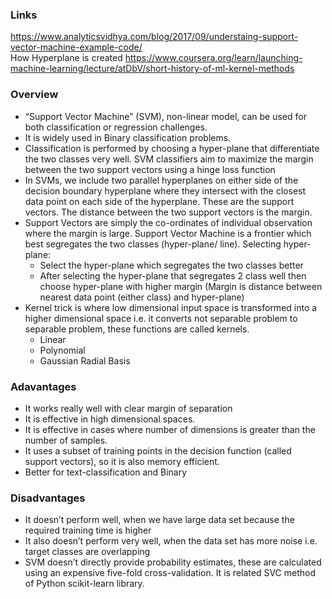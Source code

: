 ### Links
https://www.analyticsvidhya.com/blog/2017/09/understaing-support-vector-machine-example-code/ </br>
How Hyperplane is created https://www.coursera.org/learn/launching-machine-learning/lecture/atDbV/short-history-of-ml-kernel-methods

### Overview
* “Support Vector Machine” (SVM), non-linear model, can be used for both classification or regression challenges. 
* It is widely used in Binary classification problems. 
* Classification is performed by choosing a hyper-plane that differentiate the two classes very well. SVM classifiers aim to maximize the margin between the two support vectors using a hinge loss function
* In SVMs, we include two parallel hyperplanes on either side of the decision boundary hyperplane where they intersect with the closest data point on each side of the hyperplane. These are the support vectors. The distance between the two support vectors is the margin.
* Support Vectors are simply the co-ordinates of individual observation where the margin is large. Support Vector Machine is a frontier which best segregates the two classes (hyper-plane/ line). Selecting hyper-plane:
  * Select the hyper-plane which segregates the two classes better
  * After selecting the hyper-plane that segregates 2 class well then choose hyper-plane with higher margin (Margin is distance between nearest data point (either class) and hyper-plane)
* Kernel trick is where low dimensional input space is transformed into a higher dimensional space i.e. it converts not separable problem to separable problem, these functions are called kernels.
  * Linear
  * Polynomial
  * Gaussian Radial Basis 
  
### Adavantages
* It works really well with clear margin of separation
* It is effective in high dimensional spaces.
* It is effective in cases where number of dimensions is greater than the number of samples.
* It uses a subset of training points in the decision function (called support vectors), so it is also memory efficient.
* Better for text-classification and Binary

### Disadvantages
* It doesn’t perform well, when we have large data set because the required training time is higher
* It also doesn’t perform very well, when the data set has more noise i.e. target classes are overlapping
* SVM doesn’t directly provide probability estimates, these are calculated using an expensive five-fold cross-validation. It is related SVC method of Python scikit-learn library.







